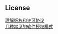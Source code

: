 License
----
[理解版权和许可协议](http://www.freetstar.com/%E7%90%86%E8%A7%A3%E7%89%88%E6%9D%83%E5%92%8C%E8%AE%B8%E5%8F%AF%E5%8D%8F%E8%AE%AE)  
[几种常见的软件授权模式](http://blog.csdn.net/nomousewch/article/details/6439851)  